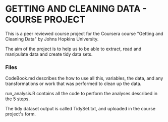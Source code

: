 <h1>GETTING AND CLEANING DATA  - COURSE PROJECT</h1>


This is a peer reviewed course project for the Coursera course "Getting and Cleaning Data" by Johns Hopkins University.

The aim of the project is to help us to be able to extract, read and manipulate data and create tidy data sets. 

<h3>Files</h3>

CodeBook.md describes the how to use all this, variables, the data, and any transformations or work that was performed to clean up the data.

run_analysis.R contains all the code to perform the analyses described in the 5 steps. 

The tidy dataset output is called TidySet.txt, and uploaded in the course project's form.